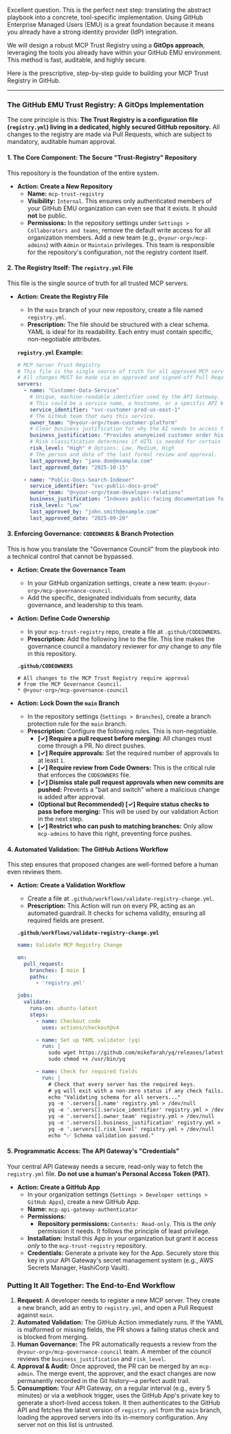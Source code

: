 Excellent question. This is the perfect next step: translating the abstract playbook into a concrete, tool-specific implementation. Using GitHub Enterprise Managed Users (EMU) is a great foundation because it means you already have a strong identity provider (IdP) integration.

We will design a robust MCP Trust Registry using a **GitOps approach**, leveraging the tools you already have within your GitHub EMU environment. This method is fast, auditable, and highly secure.

Here is the prescriptive, step-by-step guide to building your MCP Trust Registry in GitHub.

-----

### The GitHub EMU Trust Registry: A GitOps Implementation

The core principle is this: **The Trust Registry is a configuration file (`registry.yml`) living in a dedicated, highly secured GitHub repository.** All changes to the registry are made via Pull Requests, which are subject to mandatory, auditable human approval.

#### 1\. The Core Component: The Secure "Trust-Registry" Repository

This repository is the foundation of the entire system.

  * **Action: Create a New Repository**
      * **Name:** `mcp-trust-registry`
      * **Visibility:** `Internal`. This ensures only authenticated members of your GitHub EMU organization can even see that it exists. It should **not** be public.
      * **Permissions:** In the repository settings under `Settings > Collaborators and teams`, remove the default write access for all organization members. Add a new team (e.g., `@<your-org>/mcp-admins`) with `Admin` or `Maintain` privileges. This team is responsible for the repository's configuration, not the registry content itself.

#### 2\. The Registry Itself: The `registry.yml` File

This file is the single source of truth for all trusted MCP servers.

  * **Action: Create the Registry File**

      * In the `main` branch of your new repository, create a file named `registry.yml`.
      * **Prescription:** The file should be structured with a clear schema. YAML is ideal for its readability. Each entry must contain specific, non-negotiable attributes.

    **`registry.yml` Example:**

    ```yaml
    # MCP Server Trust Registry
    # This file is the single source of truth for all approved MCP servers.
    # All changes MUST be made via an approved and signed-off Pull Request.
    servers:
      - name: "Customer-Data-Service"
        # Unique, machine-readable identifier used by the API Gateway.
        # This could be a service name, a hostname, or a specific API key hash.
        service_identifier: "svc-customer-prod-us-east-1"
        # The GitHub team that owns this service.
        owner_team: "@<your-org>/team-customer-platform"
        # Clear business justification for why the AI needs to access this data.
        business_justification: "Provides anonymized customer order history to the support chatbot for summarizing user activity."
        # Risk classification determines if HITL is needed for certain operations.
        risk_level: "High" # Options: Low, Medium, High
        # The person and date of the last formal review and approval.
        last_approved_by: "jane.doe@example.com"
        last_approved_date: "2025-10-15"

      - name: "Public-Docs-Search-Indexer"
        service_identifier: "svc-public-docs-prod"
        owner_team: "@<your-org>/team-developer-relations"
        business_justification: "Indexes public-facing documentation for the RAG model."
        risk_level: "Low"
        last_approved_by: "john.smith@example.com"
        last_approved_date: "2025-09-20"
    ```

#### 3\. Enforcing Governance: `CODEOWNERS` & Branch Protection

This is how you translate the "Governance Council" from the playbook into a technical control that cannot be bypassed.

  * **Action: Create the Governance Team**

      * In your GitHub organization settings, create a new team: `@<your-org>/mcp-governance-council`.
      * Add the specific, designated individuals from security, data governance, and leadership to this team.

  * **Action: Define Code Ownership**

      * In your `mcp-trust-registry` repo, create a file at `.github/CODEOWNERS`.
      * **Prescription:** Add the following line to the file. This line makes the governance council a mandatory reviewer for *any* change to *any* file in this repository.

    **`.github/CODEOWNERS`**

    ```
    # All changes to the MCP Trust Registry require approval
    # from the MCP Governance Council.
    * @<your-org>/mcp-governance-council
    ```

  * **Action: Lock Down the `main` Branch**

      * In the repository settings (`Settings > Branches`), create a branch protection rule for the `main` branch.
      * **Prescription:** Configure the following rules. This is non-negotiable.
          * **[✓] Require a pull request before merging:** All changes must come through a PR. No direct pushes.
          * **[✓] Require approvals:** Set the required number of approvals to at least `1`.
          * **[✓] Require review from Code Owners:** This is the critical rule that enforces the `CODEOWNERS` file.
          * **[✓] Dismiss stale pull request approvals when new commits are pushed:** Prevents a "bait and switch" where a malicious change is added after approval.
          * **(Optional but Recommended) [✓] Require status checks to pass before merging:** This will be used by our validation Action in the next step.
          * **[✓] Restrict who can push to matching branches:** Only allow `mcp-admins` to have this right, preventing force pushes.

#### 4\. Automated Validation: The GitHub Actions Workflow

This step ensures that proposed changes are well-formed before a human even reviews them.

  * **Action: Create a Validation Workflow**

      * Create a file at `.github/workflows/validate-registry-change.yml`.
      * **Prescription:** This Action will run on every PR, acting as an automated guardrail. It checks for schema validity, ensuring all required fields are present.

    **`.github/workflows/validate-registry-change.yml`**

    ```yaml
    name: Validate MCP Registry Change

    on:
      pull_request:
        branches: [ main ]
        paths:
          - 'registry.yml'

    jobs:
      validate:
        runs-on: ubuntu-latest
        steps:
          - name: Checkout code
            uses: actions/checkout@v4

          - name: Set up YAML validator (yq)
            run: |
              sudo wget https://github.com/mikefarah/yq/releases/latest/download/yq_linux_amd64 -O /usr/bin/yq
              sudo chmod +x /usr/bin/yq

          - name: Check for required fields
            run: |
              # Check that every server has the required keys.
              # yq will exit with a non-zero status if any check fails.
              echo "Validating schema for all servers..."
              yq -e '.servers[].name' registry.yml > /dev/null
              yq -e '.servers[].service_identifier' registry.yml > /dev/null
              yq -e '.servers[].owner_team' registry.yml > /dev/null
              yq -e '.servers[].business_justification' registry.yml > /dev/null
              yq -e '.servers[].risk_level' registry.yml > /dev/null
              echo "✅ Schema validation passed."
    ```

#### 5\. Programmatic Access: The API Gateway's "Credentials"

Your central API Gateway needs a secure, read-only way to fetch the `registry.yml` file. **Do not use a human's Personal Access Token (PAT).**

  * **Action: Create a GitHub App**
      * In your organization settings (`Settings > Developer settings > GitHub Apps`), create a new GitHub App.
      * **Name:** `mcp-api-gateway-authenticator`
      * **Permissions:**
          * **Repository permissions:** `Contents: Read-only`. This is the *only* permission it needs. It follows the principle of least privilege.
      * **Installation:** Install this App in your organization but grant it access *only* to the `mcp-trust-registry` repository.
      * **Credentials:** Generate a private key for the App. Securely store this key in your API Gateway's secret management system (e.g., AWS Secrets Manager, HashiCorp Vault).

### Putting It All Together: The End-to-End Workflow

1.  **Request:** A developer needs to register a new MCP server. They create a new branch, add an entry to `registry.yml`, and open a Pull Request against `main`.
2.  **Automated Validation:** The GitHub Action immediately runs. If the YAML is malformed or missing fields, the PR shows a failing status check and is blocked from merging.
3.  **Human Governance:** The PR automatically requests a review from the `@<your-org>/mcp-governance-council` team. A member of the council reviews the `business_justification` and `risk_level`.
4.  **Approval & Audit:** Once approved, the PR can be merged by an `mcp-admin`. The merge event, the approver, and the exact changes are now permanently recorded in the Git history—a perfect audit trail.
5.  **Consumption:** Your API Gateway, on a regular interval (e.g., every 5 minutes) or via a webhook trigger, uses the GitHub App's private key to generate a short-lived access token. It then authenticates to the GitHub API and fetches the latest version of `registry.yml` from the `main` branch, loading the approved servers into its in-memory configuration. Any server not on this list is untrusted.
